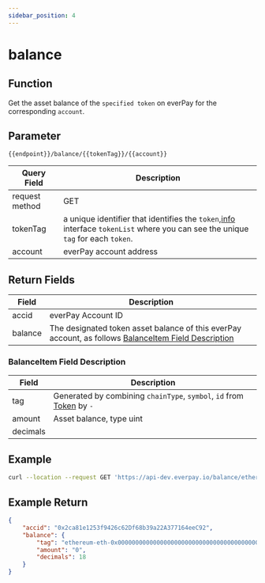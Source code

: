 ```yaml
---
sidebar_position: 4
---
```


# balance

## Function
Get the asset balance of the `specified token` on everPay for the corresponding `account`.

## Parameter
`{{endpoint}}/balance/{{tokenTag}}/{{account}}`

|Query Field|Description|
|---|---|
|request method|GET|
|tokenTag|a unique identifier that identifies the `token`,[info](./info.md#example-return) interface `tokenList` where you can see the unique `tag` for each `token`.|
|account|everPay account address|


## Return Fields
|Field|Description|
|---|---|
|accid|everPay Account ID|
|balance|The designated token asset balance of this everPay account, as follows [BalanceItem Field Description](#balanceitem-field-description)|

### BalanceItem Field Description
|Field|Description|
|---|---|
|tag|Generated by combining `chainType`, `symbol`, `id` from [Token](./info#token-field-description) by `-`|
|amount|Asset balance, type uint|
|decimals| |

## Example

```bash
curl --location --request GET 'https://api-dev.everpay.io/balance/ethereum-eth-0x0000000000000000000000000000000000000000/0x2ca81e1253f9426c62Df68b39a22A377164eec92'
```

## Example Return
```json
{
	"accid": "0x2ca81e1253f9426c62Df68b39a22A377164eeC92",
	"balance": {
		"tag": "ethereum-eth-0x0000000000000000000000000000000000000000",
		"amount": "0",
		"decimals": 18
	}
}
```